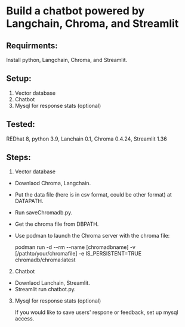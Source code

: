 # Build a chatbot powered by Langchain, Chroma, and Streamlit

## Requirments:
Install python, Langchain, Chroma, and Streamlit.

## Setup:
1. Vector database
2. Chatbot
3. Mysql for response stats (optional)

## Tested:
REDhat 8, python 3.9, Lanchain 0.1, Chroma 0.4.24, Streamlit 1.36

## Steps:
1. Vector database
- Downlaod Chroma, Langchain. 
- Put the data file (here is in csv format, could be other format) at DATAPATH.
- Run saveChromadb.py.
- Get the chroma file from DBPATH.
- Use podman to launch the Chroma server with the chroma file:

  podman run -d --rm --name [chromadbname] -v [/pathto/your/chromafile] -e IS_PERSISTENT=TRUE  chromadb/chroma:latest

2. Chatbot
- Downlaod Lanchain, Streamlit.
- Streamlit run chatbot.py.

3. Mysql for response stats (optional)
   
   If you would like to save users' respone or feedback, set up mysql access.

